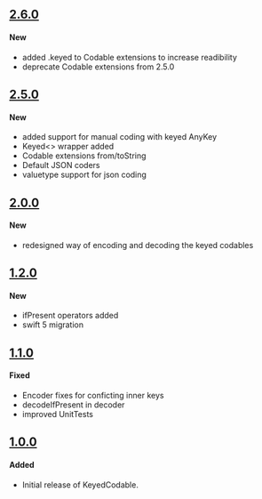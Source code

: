 ## [2.6.0](https://github.com/dgrzeszczak/KeyedCodable/releases/tag/2.6.0)

#### New
- added .keyed to Codable extensions to increase readibility
- deprecate Codable extensions from 2.5.0

## [2.5.0](https://github.com/dgrzeszczak/KeyedCodable/releases/tag/2.5.0)

#### New
- added support for manual coding with keyed AnyKey 
- Keyed<> wrapper added 
- Codable extensions from/toString
- Default JSON coders
- valuetype support for json coding

## [2.0.0](https://github.com/dgrzeszczak/KeyedCodable/releases/tag/2.0.0)

#### New
- redesigned way of encoding and decoding the keyed codables


## [1.2.0](https://github.com/dgrzeszczak/KeyedCodable/releases/tag/1.2.0)

#### New
- ifPresent operators added
- swift 5 migration

## [1.1.0](https://github.com/dgrzeszczak/KeyedCodable/releases/tag/v1.1.0)

#### Fixed
- Encoder fixes for conficting inner keys
- decodeIfPresent in decoder
- improved UnitTests

## [1.0.0](https://github.com/dgrzeszczak/KeyedCodable/releases/tag/v1.0.0)

#### Added
- Initial release of KeyedCodable.
